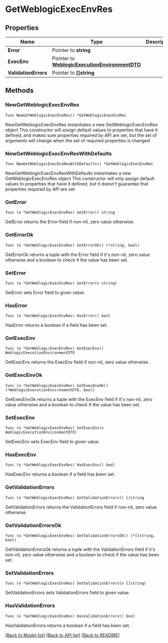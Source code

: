 # GetWeblogicExecEnvRes

## Properties

Name | Type | Description | Notes
------------ | ------------- | ------------- | -------------
**Error** | Pointer to **string** |  | [optional] 
**ExecEnv** | Pointer to [**WeblogicExecutionEnvironmentDTO**](WeblogicExecutionEnvironmentDTO.md) |  | [optional] 
**ValidationErrors** | Pointer to **[]string** |  | [optional] 

## Methods

### NewGetWeblogicExecEnvRes

`func NewGetWeblogicExecEnvRes() *GetWeblogicExecEnvRes`

NewGetWeblogicExecEnvRes instantiates a new GetWeblogicExecEnvRes object
This constructor will assign default values to properties that have it defined,
and makes sure properties required by API are set, but the set of arguments
will change when the set of required properties is changed

### NewGetWeblogicExecEnvResWithDefaults

`func NewGetWeblogicExecEnvResWithDefaults() *GetWeblogicExecEnvRes`

NewGetWeblogicExecEnvResWithDefaults instantiates a new GetWeblogicExecEnvRes object
This constructor will only assign default values to properties that have it defined,
but it doesn't guarantee that properties required by API are set

### GetError

`func (o *GetWeblogicExecEnvRes) GetError() string`

GetError returns the Error field if non-nil, zero value otherwise.

### GetErrorOk

`func (o *GetWeblogicExecEnvRes) GetErrorOk() (*string, bool)`

GetErrorOk returns a tuple with the Error field if it's non-nil, zero value otherwise
and a boolean to check if the value has been set.

### SetError

`func (o *GetWeblogicExecEnvRes) SetError(v string)`

SetError sets Error field to given value.

### HasError

`func (o *GetWeblogicExecEnvRes) HasError() bool`

HasError returns a boolean if a field has been set.

### GetExecEnv

`func (o *GetWeblogicExecEnvRes) GetExecEnv() WeblogicExecutionEnvironmentDTO`

GetExecEnv returns the ExecEnv field if non-nil, zero value otherwise.

### GetExecEnvOk

`func (o *GetWeblogicExecEnvRes) GetExecEnvOk() (*WeblogicExecutionEnvironmentDTO, bool)`

GetExecEnvOk returns a tuple with the ExecEnv field if it's non-nil, zero value otherwise
and a boolean to check if the value has been set.

### SetExecEnv

`func (o *GetWeblogicExecEnvRes) SetExecEnv(v WeblogicExecutionEnvironmentDTO)`

SetExecEnv sets ExecEnv field to given value.

### HasExecEnv

`func (o *GetWeblogicExecEnvRes) HasExecEnv() bool`

HasExecEnv returns a boolean if a field has been set.

### GetValidationErrors

`func (o *GetWeblogicExecEnvRes) GetValidationErrors() []string`

GetValidationErrors returns the ValidationErrors field if non-nil, zero value otherwise.

### GetValidationErrorsOk

`func (o *GetWeblogicExecEnvRes) GetValidationErrorsOk() (*[]string, bool)`

GetValidationErrorsOk returns a tuple with the ValidationErrors field if it's non-nil, zero value otherwise
and a boolean to check if the value has been set.

### SetValidationErrors

`func (o *GetWeblogicExecEnvRes) SetValidationErrors(v []string)`

SetValidationErrors sets ValidationErrors field to given value.

### HasValidationErrors

`func (o *GetWeblogicExecEnvRes) HasValidationErrors() bool`

HasValidationErrors returns a boolean if a field has been set.


[[Back to Model list]](../README.md#documentation-for-models) [[Back to API list]](../README.md#documentation-for-api-endpoints) [[Back to README]](../README.md)


